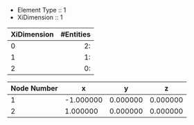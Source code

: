 * Element Type ::    1
* XiDimension  ::    1
 
| XiDimension  | #Entities |
| ------------ | ---------:|
| 0 |   2:|
| 1 |   1:|
| 2 |   0:|
 
| Node Number  | x    |   y  |   z   | 
| ------------ | ---- | ---- |  ---- | 
 |    1 |   -1.000000     |    0.000000     |    0.000000     | 
 |    2 |    1.000000     |    0.000000     |    0.000000     |